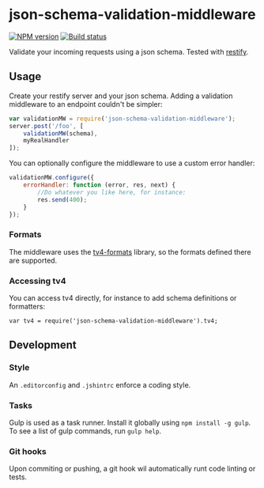 # json-schema-validation-middleware
[![NPM version](http://img.shields.io/npm/v/json-schema-validation-middleware.svg?style=flat-square)](https://www.npmjs.com/package/json-schema-validation-middleware)
[![Build status](https://img.shields.io/travis/jwoudenberg/json-schema-validation-middleware/master.svg?style=flat-square)](https://travis-ci.org/jwoudenberg/json-schema-validation-middleware)

Validate your incoming requests using a json schema.
Tested with [restify](http://mcavage.me/node-restify/).

## Usage
Create your restify server and your json schema.
Adding a validation middleware to an endpoint couldn't be simpler:

```javascript
var validationMW = require('json-schema-validation-middleware');
server.post('/foo', [
    validationMW(schema),
    myRealHandler
]);
```

You can optionally configure the middleware to use a custom error handler:

```javascript
validationMW.configure({
    errorHandler: function (error, res, next) {
        //Do whatever you like here, for instance:
        res.send(400);
    }
});
```

### Formats
The middleware uses the [tv4-formats](https://github.com/ikr/tv4-formats) library, so the formats defined there are supported.

### Accessing tv4
You can access tv4 directly, for instance to add schema definitions or formatters:
```
var tv4 = require('json-schema-validation-middleware').tv4;
```

## Development

### Style
An `.editorconfig` and `.jshintrc` enforce a coding style.

### Tasks
Gulp is used as a task runner. Install it globally using `npm install -g gulp`.
To see a list of gulp commands, run `gulp help`.

### Git hooks
Upon commiting or pushing, a git hook wil automatically runt code linting or tests.
